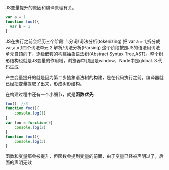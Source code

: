 JS变量提升的原因和编译原理有关。
```js
var a = 1
function foo(){
  var b = 1
}
```
JS在执行之前会经历三个阶段:
1.分词/词法分析(tokenizing)
把 var a = 1,拆分成var,a,=,1四个词法单元
2.解析/词法分析(Parsing)
这个阶段按照JS的语法用词法单元自顶向下，逐级嵌套的构建抽象语法树(Abstract Syntax Tree,AST)。整个树形结构也就是JS变量的作用域，浏览器中顶层是window，Node中是global.
3.代码生成

产生变量提升的就是因为第二步抽象语法树的构建，是在代码执行之前，编译器就已经把变量提取了出来，形成树形结构。

在构建过程中还有一个小细节，就是**函数优先**
```js
foo()  //3
function foo(){
    console.log(1)
}
var foo = function(){
    console.log(2)
}
function foo(){
    console.log(3)
}
```
函数和变量都会被提升，但函数会提到变量的前面，由于变量已经被声明过了，后面的声明无效